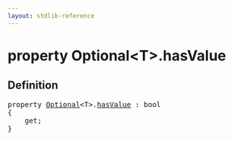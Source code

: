 ```yaml
---
layout: stdlib-reference
---
```


# property Optional\<T\>\.hasValue

## Definition

<pre>
<span class='code_keyword'>property</span> <a href="/stdlib-reference/types/Optional/index" class="code_type">Optional</a>&lt;<span class="code_type">T</span>&gt;.<a href="/stdlib-reference/types/Optional/hasValue">hasValue</a> : <span class="code_keyword">bool</span>
{
    get;
}
</pre>

